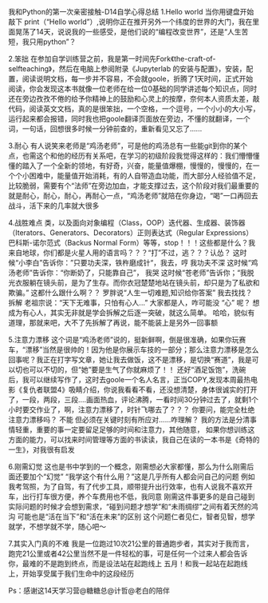 
我和Python的第一次亲密接触-D14自学心得总结
1.Hello world
当你用键盘开始敲下 print（“Hello world”）,说明你正在推开另外一个纬度的世界的大门，我在里面晃荡了14天，说说我的一些感受，是他们说的“编程改变世界”，还是“人生苦短，我只用python”？

2.笨拙
在参加自学训练营之前，我是第一时间先Fork《the-craft-of-selfteaching》，然后在电脑上参阅附录《Jupyterlab 的安装与配置》，安装，配置，阅读说明文档，每一步并不容易，不会就goole，折腾了1天时间，正式开始阅读，你会发现这本书就像一位老师在给一位0基础的同学讲述每个知识点，同时还在旁边孜孜不倦的给予你精神上的鼓励和心灵上的按摩，奈何本人资质太差，敲代码，阅读英文文档，真的是很笨拙，一个空格，一个逗号，一个小小的大小写，运行起来都会报错，同时我也把goole翻译页面放在旁边，不懂的就翻译，一个词，一句话，回想很多时候一分钟前查的，重新看见又忘了......

3.耐心
有人说笑来老师是“鸡汤老师”，可是他的鸡汤总有一些能git到你的某个点，也需这个和他的经历有关系吧，在学习的初级阶段我觉得这样的：我们懵懵懂懂的踏入了一个全新的领地，有好奇，兴奋，能量值爆棚，慢慢的，慢慢的，在一个个小困难中，能量值开始消耗，有的人自带造血功能，而大部分人经验值不足，比较脆弱，需要有个“法师”在旁边加血，才能支撑过去，这个阶段对我们最重要的就是耐心，耐心，耐心，再耐心一点，“鸡汤老师”就陪在你身边，“喝”一口再回去战斗，活下来的几率就大很多

4.战胜难点
类，以及面向对象编程（Class，OOP）迭代器、生成器、装饰器（Iterators、Generators、Decorators）正则表达式（Regular Expressions）巴科斯-诺尔范式（Backus Normal Form）等等，stop！！！这些都是什么？我来自地球，你们都是火星人用的语言吗？？？“打”不过，逃？？？认怂？
这时候“小李白”告诉你：”只要功夫深，铁杵磨成针“，我去，哼 我功夫不深
这时候“鸡汤老师”告诉你：“你断奶了，只能靠自己”， 我哭
这时候“苍老师”告诉你；“我脱光衣服躺在镜头前，是为了生存。而你衣冠楚楚地站在镜头前，却只是为了私欲和欺骗。” 这都什么跟什么啊？？
罗胖说“人生一切难题,知识给你答案” 我去找找？
拆解
老祖宗说：“天下无难事，只怕有心人...”
大家都是人，咋可能没 “心” 呢？
想成为有心人，其实无非就是学会拆解之后逐一突破，就这么简单。
哈哈，貌似有道理，那就来吧，大不了先拆解了再说，能不能装上是另外一回事额

5.注意力漂移
这个词是“鸡汤老师”说的，挺新鲜啊，倒是很准确，如果你玩赛车，“漂移”当然是很帅的！因为他是你展示车技的一部分；那么注意力漂移是怎么回事呢？我正在打字写文章，她让我去做饭，这不是漂移，是切换“赛道”，我是可以切也可以不切的，但“她”要是生气了你就麻烦了！！
还好“酒足饭饱”，洗碗后，我可以继续写作了，这时去goole一个名人名言，正当COPY,发现本周最热电影《复仇者联盟4》吸睛介绍，你说我看看不看，还没想清楚，身体很诚实的打开了，一段，两段，三段....画面热血，评论沸腾，一看时间30分钟过去了，就剩1个小时要交作业了，啊，注意力漂移了，时针飞哪去了？？？
你要问，能完全杜绝注意力漂移吗？
不能
但必须在关键时刻有所应对……咋理解？
我的方法是分清事情轻重，重要的事一定要留足足够的时间和注意力，其他随意，
如果你想训练这方面的能力，可以找来时间管理等方面的书读读，我自己在读的一本书是《奇特的一生》，对我很有启发

6.刚需幻觉
这也是书中学到的一个概念，刚需想必大家都懂，那么为什么刚需后面还要加个“幻觉”
“我学这个有什么用？”这是几乎所有人都会问自己的问题
例如我考驾照，为了自驾，有了代步工具，顺带提升出行效率，也有人说我不喜欢开车，出行打车很方便，养个车费用也不低，我同意
刚需这件事更多的是自己碰到实际问题的时候才会想到需求，“碰到问题才想学”和“未雨绸缪”之间有着天然的鸿沟
可能也是“活在当下”和“活在未来”的区别
这个问题仁者见仁，智者见智，想学就学，不想学就不学，随心吧～

7.其实入门真的不难
我是一位跑过10次21公里的普通跑步者，其实对于我而言，跑完21公里或者42公里当然不是一件轻松的事，可是任何一个过来人都会告诉你，最难的不是跑到终点，而是设法站在起跑线上
五月！和我一起站在起跑线上，开始享受属于我们生命中的这段经历

Ps：感谢这14天学习营@糖糖总@计哲@老白的陪伴

